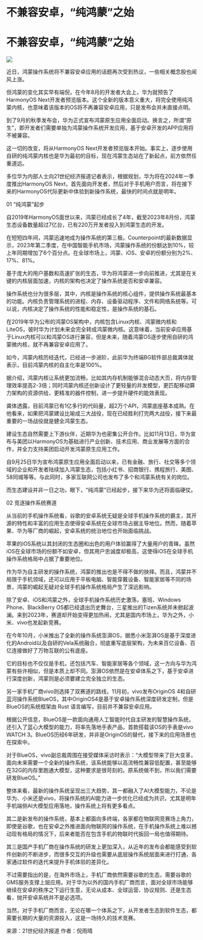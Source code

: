 # 不兼容安卓，“纯鸿蒙”之始

# 不兼容安卓，“纯鸿蒙”之始

![](https://inews.gtimg.com/om_bt/O143WscddYh1PVEsG8EeUdwKkSjrW3u-SYekLUP8ZraXEAA/1000)

近日，鸿蒙操作系统将不兼容安卓应用的话题再次受到热议，一些相关概念股也闻风上涨。

但鸿蒙的变化其实早有端倪，在今年8月的开发者大会上，华为就预告了HarmonyOS
Next开发者预览版本。这个全新的版本意义重大，将完全使用纯鸿蒙内核，也意味着该版本的OS将不再兼容安卓应用，只是发布会并未直接点明。

到了9月的秋季发布会，华为正式宣布鸿蒙原生应用全面启动。换言之，所谓“原生”，即开发者们需要单独为鸿蒙操作系统开发应用，基于安卓开发的APP应用将不被兼容。

这一切的改变，将从HarmonyOS
Next开发者预览版本开始。事实上，逐步使用自研的纯鸿蒙内核也是华为最初的目标，现在鸿蒙生态站在了新起点，前方依然任重道远。

多位华为内部人士向21世纪经济报道记者表示，根据规划，华为将在2024年一季度推出HarmonyOS
Next，首先面向开发者，然后对于手机用户而言，将在接下来的HarmonyOS代际更新中体验到新操作系统，最快的时间点就是明年。

01 “纯鸿蒙”起步

自2019年HarmonyOS面世以来，鸿蒙已经成长了4年，截至2023年8月份，鸿蒙生态设备数量超过7亿台，已有220万开发者投入到鸿蒙生态的开发。

在短短四年间，鸿蒙迅速地成为操作系统的第三极。Counterpoint的最新数据显示，2023年第二季度，在中国智能手机市场，鸿蒙操作系统的份额达到10%，较上年同期增加了6个百分点。在全球市场上，鸿蒙、iOS、安卓的份额分别为2%、17%、81%。

基于庞大的用户基数和高速扩张的生态，华为将鸿蒙进一步向前推进，尤其是在关键的内核层面加速，内核的架构也决定了操作系统是否和安卓兼容。

操作系统也分为很多层，其中，内核是操作系统的核心组件，提供操作系统最基本的功能。内核负责管理系统的进程、内存、设备驱动程序、文件和网络系统等。可以说，内核决定了操作系统的性能和稳定性，是操作系统的基石。

在2019年华为公布的鸿蒙OS架构中，内核包含Linux内核、鸿蒙微内核和LiteOS，彼时华为计划未来会完全转成鸿蒙微内核。这意味着，当前安卓应用基于Linux内核可以和鸿蒙OS进行兼容，但是未来，随着鸿蒙OS逐步使用自研的鸿蒙微内核，就不再兼容安卓应用了。

如今，鸿蒙内核历经迭代，已经进一步进阶，此前华为终端BG软件部总裁龚体就表示，目前鸿蒙内核的自主化率是100%。

据介绍，鸿蒙内核让系统更加流畅，比如其内存机制能够混合动态大页，将内存管理效率提高2-3倍；同时鸿蒙内核还创新设计了更轻量的并发模型，更匹配移动算力架构的资源供给，更精准的器件控制，进一步提升硬件的能效表现。

龚体透露，目前鸿蒙已有1亿多行的代码量，超2万个API，鸿蒙底座基本成熟。在他看来，如果把鸿蒙建设比喻成三大战役，现在已经胜利打完两大战役，接下来最重要的一场战役就是健全鸿蒙生态。

建设生态自然需要上下游伙伴，近期华为也密集公开合作。比如11月13日，华为宣布与美团以HarmonyOS为基础进行产业创新、技术应用、商业发展等方面的合作，并全力支持美团启动开发鸿蒙原生应用工作。

自9月25日华为宣布鸿蒙原生应用全面启动以来，已有金融、旅行、社交等多个领域的企业和开发者陆续加入鸿蒙生态，包括小红书、招商银行、携程旅行、美图、58同城等等。与此同时，多家互联网公司也发布了多个和鸿蒙系统有关的岗位。

而生态建设并非一日之功，眼下，“纯鸿蒙”已经起步，接下来华为还将面临硬仗。

02 竞逐操作系统赛道

从当前的手机操作系统看，谷歌的安卓系统无疑是全球手机操作系统的霸主，其开源的特性和丰富的应用生态使得安卓系统在全球市场占据主导地位。然而，随着苹果、华为等厂商的崛起，安卓系统的统治地位也开始面临挑战。

苹果的iOS系统以其封闭的生态圈和出色的用户体验赢得了大量用户的青睐。虽然iOS在全球市场的份额不如安卓，但其用户忠诚度却极高，这使得iOS在全球手机操作系统格局中占据了重要地位。

作为华为自主研发的操作系统，鸿蒙的推出也是不得不做的抉择。而且，鸿蒙并不局限于手机领域，还可以应用于平板电脑、智能穿戴设备、智能家居等不同的场景，鸿蒙的崛起无疑对全球手机操作系统格局产生了深远影响。

除了安卓、iOS和鸿蒙之外，全球手机操作系统历史激荡，塞班、Windows Phone、BlackBerry
OS都已经退出历史舞台，三星推出的Tizen系统并未掀起波澜。来到2023年，赛道却开始变得更加热闹，尤其是国内市场上，华为之外，小米、vivo也发起新竞赛。

在今年10月，小米推出了全新的操作系统澎湃OS，据悉小米澎湃OS是基于深度进化的Android以及自研的Vela系统融合，彻底重写底层架构，为未来百亿设备、百亿连接做好了万物互联的公有底座。

它的目标也不仅仅是手机，还包括汽车、智能家居等各个领域，这一方向与华为鸿蒙有些许相似，但是本质上却不同。澎湃OS依然是在安卓体系之下，基于安卓进行深度创新，鸿蒙则是必须要建立完全独立的生态。

另一家手机厂商vivo则选择了双赛道的路线，11月初，vivo发布OriginOS
4和自研蓝河操作系统BlueOS，其中OriginOS4是基于安卓操作系统深度研发定制，但是BlueOS的系统框架由 Rust
语言编写，目前并不兼容安卓应用。

根据公开信息，BlueOS是一款面向通用人工智能时代自主研发的智慧操作系统，还引入了蓝心大模型的能力，将率先落地手表产品，首款搭载该OS的手表是vivo
WATCH 3。BlueOS历经6年研发，并非是OriginOS的替代，接下来的应用场景也在探索中。

对于BlueOS，vivo副总裁周围在接受媒体采访时表示：“大模型带来了巨大变革，面向未来需要一个全新的操作系统，该系统能够以高流畅性兼容低配置，甚至能够在32G的内存里跑通大模型，这种要求是很苛刻的。原系统做不到，所以我们需要研发BlueOS。”

整体来看，最新的操作系统呈现出三大趋势，其一都融入了AI大模型能力，不论是华为、小米还是vivo，将操作系统的AI能力进一步优化已经成为共识，尤其是明年手机端侧AI大模型应用落地，操作系统上将有更多看点。

其二是新发布的操作系统，基本上都面向多终端，各家都在物联网竞赛场上角力，即使是谷歌，也在安卓之外推进面向物联网的操作系统，在手机操作系统上难以撼动现有格局的情况下，后来者能否在包含手机的物联时代扳回一局也值得期待。

其三是国产手机厂商在操作系统的研发上更加深入，从近年的发布会都能感受到软件创新的不断进步，而很多交互的升级也需要从底层操作系统层面来进行打通，各家通过软件的迭代来提升手机体验的差异化。

不过需要指出的是，在海外市场上，手机厂商依然需要谷歌的生态，需要谷歌的GMS服务支撑上层应用。对于华为以外的国内手机厂商而言，面对全球市场能够继续在安卓的秩序之下运行生意，无论从成本、全球运营、协议规则、还是生态看，抛开安卓系统并不是必选项。

当然，对于手机厂商而言，无论在哪一个体系之下，从开发者生态到软件生态，都需要长期的大量的资源投入，这是一场持久的技术竞赛。

来源：21世纪经济报道 作者：倪雨晴

